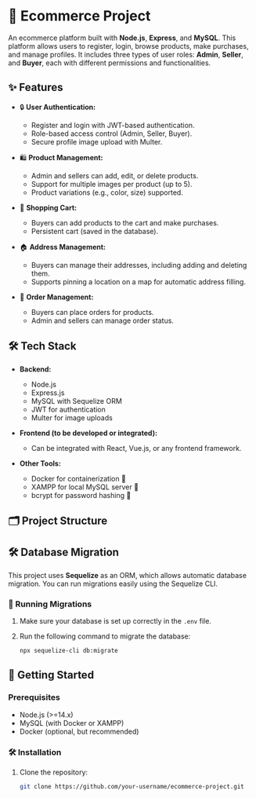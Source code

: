 # 🛒 Ecommerce Project

An ecommerce platform built with **Node.js**, **Express**, and **MySQL**. This platform allows users to register, login, browse products, make purchases, and manage profiles. It includes three types of user roles: **Admin**, **Seller**, and **Buyer**, each with different permissions and functionalities.

## ✨ Features

- 🔒 **User Authentication:**
  - Register and login with JWT-based authentication.
  - Role-based access control (Admin, Seller, Buyer).
  - Secure profile image upload with Multer.
  
- 🛍️ **Product Management:**
  - Admin and sellers can add, edit, or delete products.
  - Support for multiple images per product (up to 5).
  - Product variations (e.g., color, size) supported.
  
- 🛒 **Shopping Cart:**
  - Buyers can add products to the cart and make purchases.
  - Persistent cart (saved in the database).
  
- 🏠 **Address Management:**
  - Buyers can manage their addresses, including adding and deleting them.
  - Supports pinning a location on a map for automatic address filling.
  
- 🛒 **Order Management:**
  - Buyers can place orders for products.
  - Admin and sellers can manage order status.

## 🛠️ Tech Stack

- **Backend:**
  - Node.js
  - Express.js
  - MySQL with Sequelize ORM
  - JWT for authentication
  - Multer for image uploads

- **Frontend (to be developed or integrated):**
  - Can be integrated with React, Vue.js, or any frontend framework.

- **Other Tools:**
  - Docker for containerization 🐳
  - XAMPP for local MySQL server 🐬
  - bcrypt for password hashing 🔐

## 🗂️ Project Structure

## 🛠️ Database Migration

This project uses **Sequelize** as an ORM, which allows automatic database migration. You can run migrations easily using the Sequelize CLI.

### 🔄 Running Migrations

1. Make sure your database is set up correctly in the `.env` file.
2. Run the following command to migrate the database:

   ```bash
   npx sequelize-cli db:migrate

## 🚀 Getting Started

### Prerequisites
- Node.js (>=14.x)
- MySQL (with Docker or XAMPP)
- Docker (optional, but recommended)

### 🛠️ Installation

1. Clone the repository:

    ```bash
   git clone https://github.com/your-username/ecommerce-project.git


